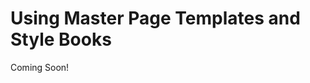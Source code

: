# Using Master Page Templates and Style Books

Coming Soon!

<!--
[$LIFERAY_LEARN_YOUTUBE_URL$]=https://www.youtube.com/embed/JREQScvbrzw 
-->
